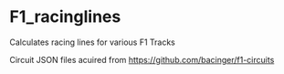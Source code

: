 # F1_racinglines
Calculates racing lines for various F1 Tracks

Circuit JSON files acuired from https://github.com/bacinger/f1-circuits
